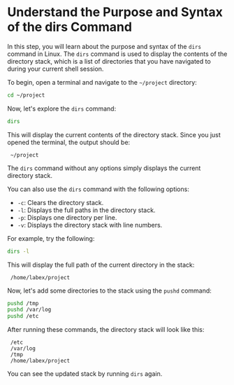 # Understand the Purpose and Syntax of the dirs Command

In this step, you will learn about the purpose and syntax of the `dirs` command in Linux. The `dirs` command is used to display the contents of the directory stack, which is a list of directories that you have navigated to during your current shell session.

To begin, open a terminal and navigate to the `~/project` directory:

```bash
cd ~/project
```

Now, let's explore the `dirs` command:

```bash
dirs
```

This will display the current contents of the directory stack. Since you just opened the terminal, the output should be:

```
 ~/project
```

The `dirs` command without any options simply displays the current directory stack.

You can also use the `dirs` command with the following options:

- `-c`: Clears the directory stack.
- `-l`: Displays the full paths in the directory stack.
- `-p`: Displays one directory per line.
- `-v`: Displays the directory stack with line numbers.

For example, try the following:

```bash
dirs -l
```

This will display the full path of the current directory in the stack:

```
 /home/labex/project
```

Now, let's add some directories to the stack using the `pushd` command:

```bash
pushd /tmp
pushd /var/log
pushd /etc
```

After running these commands, the directory stack will look like this:

```
 /etc
 /var/log
 /tmp
 /home/labex/project
```

You can see the updated stack by running `dirs` again.
